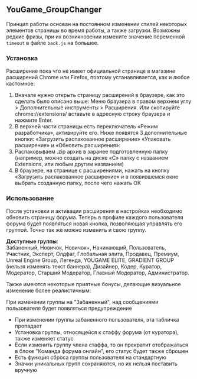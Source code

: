## YouGame_GroupChanger
Принцип работы основан на постоянном изменении стилей некоторых элементов страницы во время работы, а также загрузки. Возможны редкие фризы, при их возникновении измените значение переменной `timeout` в файле `back.js` на большее.

### Установка

Расширение пока что не имеет официальной странице в магазине расширений Chrome или Firefox, поэтому устанавливается, как и любое кастомное:

1. Вначале нужно открыть страницу расширений в браузере, как это сделать было описано выше: Меню браузера в правом верхнем углу > Дополнительные инструменты > Расширения. Или скопируйте chrome://extensions/ вставьте в адресную строку браузера и нажмите Enter.
2. В верхней части страницы есть переключатель «Режим разработчика», активируйте его. Ниже появятся 3 дополнительные кнопки: «Загрузить распакованное расширение» «Упаковать расширение» и «Обновить расширения»:
3. Распаковываем .zip архив в заранее подготовленную папку (например, можно создать на диске «C» папку с названием Extensions, или любым другим названием)
4. В браузере, на странице с расширениями, нажать на кнопку «Загрузить распакованное расширение» и в появившемся окне выбрать созданную папку, после чего нажать ОК

### Использование

После установки и активации расширения в настройках необходимо обновить страницу форума. Теперь в профиле каждого пользователя форума будет появляться новая кнопка, позволяющая управлять его группой. Точно так же можно изменить и свою группу.

**Доступные группы**:
<br>Забаненный, Новичок, Новичок+, Начинающий, Пользователь, Участник, Эксперт, Олдфаг, Глобальная элита, Продавец, Премиум, Unreal Engine Group, Легенда, YOUGAME ELITE, GRADIENT GROUP (нельзя изменять текст баннера), Дизайнер, Кодер, Куратор, Модератор, Старший Модератор, Главный Модератор, Администратор.</br>

Также имеются некоторые приятные бонусы, делающие визуальное изменение более реалистичным:

При изменении группы на "Забаненный", над сообщениями пользователя будет появляться предупреждение
* При изменении группы забаненного пользователя, эта табличка пропадает
* Установка группы, относящейся к стаффу форума (от куратора), также изменяет статус
* Если изменить группу члена стаффа, то он прекратит отображаться в блоке "Команда форума онлайн", его статус будет также сброшен
* Есть функция сброса группы пользователя на стандартную
* Значки уникальных групп сохраняются, но их нельзя поставить вручную
